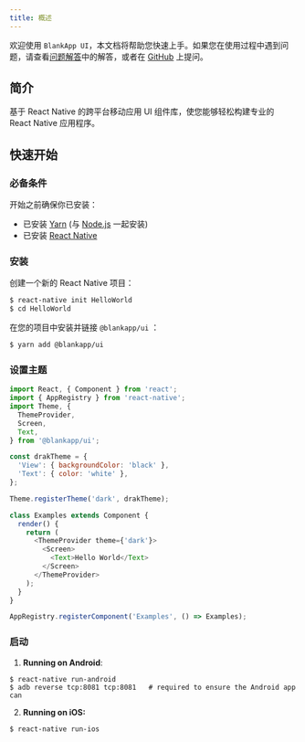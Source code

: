 ```yaml
---
title: 概述
---
```


欢迎使用 `BlankApp UI`，本文档将帮助您快速上手。如果您在使用过程中遇到问题，请查看[问题解答](troubleshooting.html)中的解答，或者在 [GitHub](https://github.com/blankapp/ui/issues) 上提问。

## 简介

基于 React Native 的跨平台移动应用 UI 组件库，使您能够轻松构建专业的 React Native 应用程序。

## 快速开始

### 必备条件
开始之前确保你已安装：

- 已安装 [Yarn](https://yarnpkg.com/) (与 [Node.js](https://nodejs.org/) 一起安装)
- 已安装 [React Native](https://facebook.github.io/react-native/)

### 安装
创建一个新的 React Native 项目：

```bash
$ react-native init HelloWorld
$ cd HelloWorld
```

在您的项目中安装并链接 `@blankapp/ui` ：

``` bash
$ yarn add @blankapp/ui
```

### 设置主题
``` js
import React, { Component } from 'react';
import { AppRegistry } from 'react-native';
import Theme, {
  ThemeProvider,
  Screen,
  Text,
} from '@blankapp/ui';

const drakTheme = {
  'View': { backgroundColor: 'black' },
  'Text': { color: 'white' },
};

Theme.registerTheme('dark', drakTheme);

class Examples extends Component {
  render() {
    return (
      <ThemeProvider theme={'dark'}>
        <Screen>
          <Text>Hello World</Text>
        </Screen>
      </ThemeProvider>
    );
  }
}

AppRegistry.registerComponent('Examples', () => Examples);
```

### 启动

1. **Running on Android**:

  ```
  $ react-native run-android
  $ adb reverse tcp:8081 tcp:8081   # required to ensure the Android app can
  ```

2. **Running on iOS:**

  ```
  $ react-native run-ios
  ```
